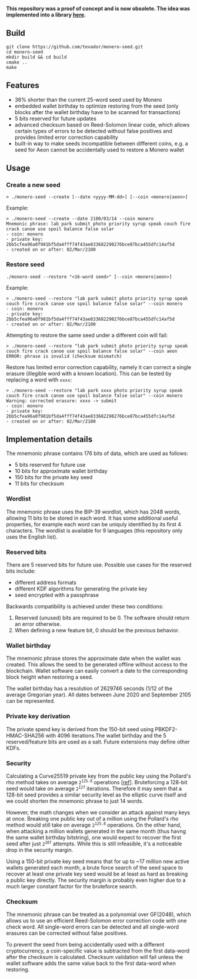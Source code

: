 **This repository was a proof of concept and is now obsolete. The idea was implemented into a library [here](https://github.com/tevador/polyseed).**

## Build
```
git clone https://github.com/tevador/monero-seed.git
cd monero-seed
mkdir build && cd build
cmake ..
make
```

## Features

* 36% shorter than the current 25-word seed used by Monero
* embedded wallet birthday to optimize restoring from the seed (only blocks after the wallet birthday have to be scanned for transactions)
* 5 bits reserved for future updates
* advanced checksum based on Reed-Solomon linear code, which allows certain types of errors to be detected without false positives and provides limited error correction capability
* built-in way to make seeds incompatible between different coins, e.g. a seed for Aeon cannot be accidentally used to restore a Monero wallet

## Usage

### Create a new seed

```
> ./monero-seed --create [--date <yyyy-MM-dd>] [--coin <monero|aeon>]
```

Example:
```
> ./monero-seed --create --date 2100/03/14 --coin monero
Mnemonic phrase: lab park submit photo priority syrup speak couch fire crack canoe use spoil balance false solar
- coin: monero
- private key: 2bb5cfea96a0f981bf5da4fff74f43ae833682298276bce87bca455dfc14af5d
- created on or after: 02/Mar/2100
```

### Restore seed
```
./monero-seed --restore "<16-word seed>" [--coin <monero|aeon>]
```

Example:

```
> ./monero-seed --restore "lab park submit photo priority syrup speak couch fire crack canoe use spoil balance false solar" --coin monero
- coin: monero
- private key: 2bb5cfea96a0f981bf5da4fff74f43ae833682298276bce87bca455dfc14af5d
- created on or after: 02/Mar/2100
```

Attempting to restore the same seed under a different coin will fail:
```
> ./monero-seed --restore "lab park submit photo priority syrup speak couch fire crack canoe use spoil balance false solar" --coin aeon
ERROR: phrase is invalid (checksum mismatch)
```

Restore has limited error correction capability, namely it can correct a single erasure (illegible word with a known location).
This can be tested by replacing a word with `xxxx`:

```
> ./monero-seed --restore "lab park xxxx photo priority syrup speak couch fire crack canoe use spoil balance false solar" --coin monero
Warning: corrected erasure: xxxx -> submit
- coin: monero
- private key: 2bb5cfea96a0f981bf5da4fff74f43ae833682298276bce87bca455dfc14af5d
- created on or after: 02/Mar/2100
```

## Implementation details

The mnemonic phrase contains 176 bits of data, which are used as follows:

* 5 bits reserved for future use
* 10 bits for approximate wallet birthday
* 150 bits for the private key seed
* 11 bits for checksum

### Wordlist

The mnemonic phrase uses the BIP-39 wordlist, which has 2048 words, allowing 11 bits to be stored in each word. It has some additional useful properties,
for example each word can be uniquly identified by its first 4 characters. The wordlist is available for 9 languages (this repository only uses the English list).

### Reserved bits

There are 5 reserved bits for future use. Possible use cases for the reserved bits include:

* different address formats
* different KDF algorithms for generating the private key
* seed encrypted with a passphrase

Backwards compatibility is achieved under these two conditions:

1. Reserved (unused) bits are required to be 0. The software should return an error otherwise.
2. When defining a new feature bit, 0 should be the previous behavior.

### Wallet birthday

The mnemonic phrase stores the approximate date when the wallet was created. This allows the seed to be generated offline without access to the blockchain. Wallet software can easily convert a date to the corresponding block height when restoring a seed.

The wallet birthday has a resolution of 2629746 seconds (1/12 of the average Gregorian year). All dates between June 2020 and September 2105 can be represented.

### Private key derivation

The private spend key is derived from the 150-bit seed using PBKDF2-HMAC-SHA256 with 4096 iterations.The wallet birthday and the 5 reserved/feature bits are used as a salt. Future extensions may define other KDFs.

### Security

Calculating a Curve25519 private key from the public key using the Pollard's rho method takes on average <code>2<sup>125.8</sup></code> operations [[ref](https://safecurves.cr.yp.to/rho.html)]. Bruteforcing a 128-bit seed would take on average <code>2<sup>127</sup></code> iterations. Therefore it may seem that a 128-bit seed provides a similar security level as the elliptic curve itself and we could shorten the mnemonic phrase to just 14 words.

However, the math changes when we consider an attack against many keys at once. Breaking one public key out of a million using the Pollard's rho method would still take on average <code>2<sup>125.8</sup></code> operations. On the other hand, when attacking a million wallets generated in the same month (thus havng the same wallet birthday bitstring), one would expect to recover the first seed after just <code>2<sup>107</sup></code> attempts. While this is still infeasible, it's a noticeable drop in the security margin.

Using a 150-bit private key seed means that for up to ~17 million new active wallets generated each month, a brute force search of the seed space to recover at least one private key seed would be at least as hard as breaking a public key directly. The security margin is probably even higher due to a much larger constant factor for the bruteforce search.

### Checksum

The mnemonic phrase can be treated as a polynomial over GF(2048), which allows us to use an efficient Reed-Solomon error correction code with one check word. All single-word errors can be detected and all single-word erasures can be corrected without false positives.

To prevent the seed from being accidentally used with a different cryptocurrency, a coin-specific value is subtracted from the first data-word after the checksum is calculated. Checksum validation will fail unless the wallet software adds the same value back to the first data-word when restoring.
